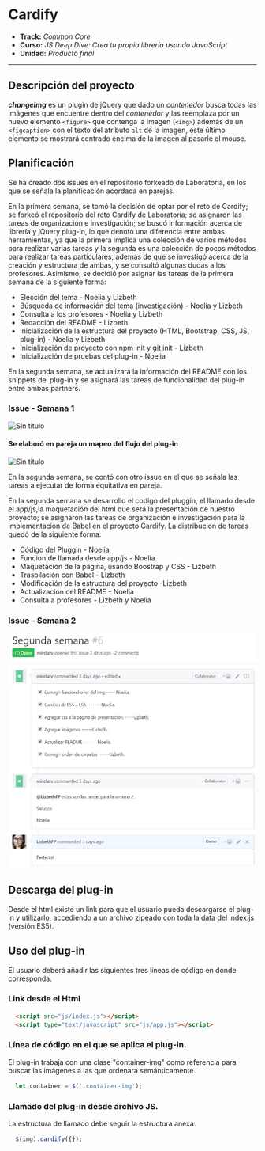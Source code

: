 # Cardify

* **Track:** _Common Core_
* **Curso:** _JS Deep Dive: Crea tu propia librería usando JavaScript_
* **Unidad:** _Producto final_

***
## Descripción del proyecto

***changeImg*** es un plugin de jQuery que dado un _contenedor_ busca todas las
imágenes que encuentre dentro del _contenedor_ y las reemplaza por un nuevo
elemento `<figure>` que contenga la imagen (`<img>`) además de un `<figcaption>` con el texto del atributo `alt` de la imagen, este último elemento se mostrará centrado encima de la imagen al pasarle el mouse.

## Planificación
Se ha creado dos issues en el repositorio forkeado de Laboratoria, en los que se señala la planificación acordada en parejas.

En la primera semana, se tomó la decisión de optar por el reto de Cardify; se forkeó el repositorio del reto Cardify de Laboratoria; se asignaron las tareas de organización e investigación; se buscó información acerca de librería y jQuery plug-in, lo que denotó una diferencia entre ambas herramientas, ya que la primera implica una colección de varios métodos para realizar varias tareas y la segunda es una colección de pocos métodos para realizar tareas particulares, además de que se investigó acerca de la creación y estructura de ambas, y se consultó algunas dudas a los profesores. Asimismo, se decidió por asignar las tareas de la primera semana de la siguiente forma:

* Elección del tema - Noelia y Lizbeth
* Búsqueda de información del tema (investigación) - Noelia y Lizbeth
* Consulta a los profesores - Noelia y Lizbeth
* Redacción del README - Lizbeth
* Inicialización de la estructura del proyecto (HTML, Bootstrap, CSS, JS, plug-in) - Noelia y Lizbeth
* Inicialización de proyecto con npm init y git init - Lizbeth
* Inicialización de pruebas del plug-in - Noelia

En la segunda semana, se actualizará la información del README con los snippets del plug-in y se asignará las tareas de funcionalidad del plug-in entre ambas partners.

### Issue - Semana 1
![Sin titulo](public/assets/docs/issue-1.JPG)


#### Se elaboró en pareja un mapeo del flujo del plug-in
![Sin titulo](public/assets/docs/plug-in-idea.jpg)

En la segunda semana, se contó con otro issue en el que se señala las tareas a ejecutar  de forma equitativa  en pareja.

En la segunda semana se  desarrollo el  codigo del pluggin, el llamado desde  el app/js,la  maquetación del html que  será  la presentación de  nuestro proyecto; se asignaron las tareas de organización e investigación para  la implementacion de  Babel en el proyecto Cardify. La distribucion de  tareas  quedó de  la siguiente forma:

* Código del Pluggin - Noelia
* Funcion de  llamada  desde  app/js - Noelia
* Maquetación de la página, usando  Boostrap y  CSS  -  Lizbeth
* Traspilación con Babel  - Lizbeth
* Modificación de  la  estructura  del proyecto -Lizbeth
* Actualización del README - Noelia
* Consulta  a  profesores - Lizbeth y Noelia


### Issue - Semana 2
![Sin titulo](public/assets/docs/issue-2.JPG)

## Descarga  del plug-in

Desde el   html  existe un link  para que el usuario pueda  descargarse  el  plug-in y utilizarlo, accediendo a un archivo zipeado con toda la  data  del  index.js (versión ES5).

## Uso del plug-in

El usuario deberá añadir las siguientes tres líneas de código en donde corresponda.

### Link desde  el Html

```html
  <script src="js/index.js"></script>
  <script type="text/javascript" src="js/app.js"></script>
```

### Línea de código en el que se aplica el plug-in.
El plug-in trabaja con una clase "container-img" como referencia para buscar las imágenes a las que ordenará semánticamente.

```js
  let container = $('.container-img');
```

### Llamado del plug-in desde archivo JS.
La estructura   de  llamado debe seguir la estructura anexa:

```js
  $(img).cardify({});
```
